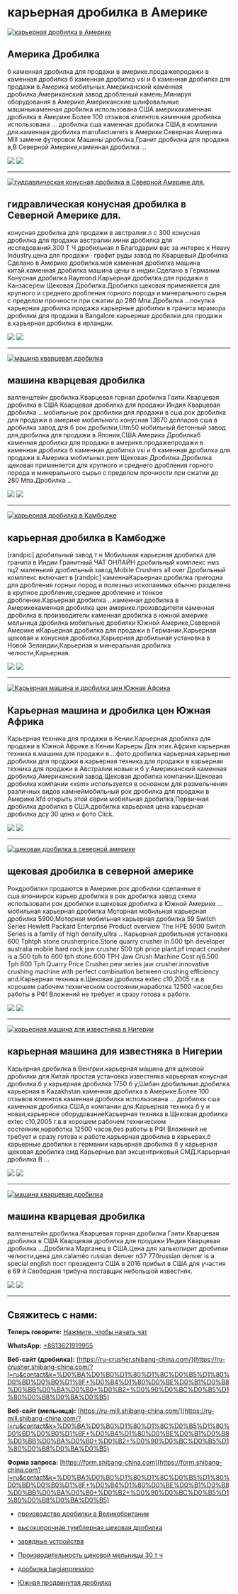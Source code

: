 # карьерная дробилка в Америке

<a href="https://swt.shibang-china.com/?l=ru&img&k=%D0%BA%D0%B0%D1%80%D1%8C%D0%B5%D1%80%D0%BD%D0%B0%D1%8F+%D0%B4%D1%80%D0%BE%D0%B1%D0%B8%D0%BB%D0%BA%D0%B0+%D0%B2+%D0%90%D0%BC%D0%B5%D1%80%D0%B8%D0%BA%D0%B5" target="_blank">![карьерная дробилка в Америке](http://static.shibang-china.com/all-800x300/998.jpg)</a>

## Америка Дробилка
б каменная дробилка для продажи в америке.продажепродажи в каменная дробилка б каменная дробилка vsi и б каменная дробилка для продажи в.Америка мобильных.Американский каменная дробилка,Американский завод дробленый камень,Минируя оборудования в Америке,Американские шлифовальные машиныкаменная дробилка использована США америкакаменная дробилка в Америке.Более 100 отзывов клиентов.каменная дробилка использована … дробилка сша каменная дробилка США,в компании для.каменная дробилка manufactuerers в Америке.Северная Америка Mill замене футеровок Машины дробилка,Гранит дробилка для продажи в,В Северной Америке,каменная дробилка …


<a href="https://whatsapp.shibangsoft.com/WhatsApp.php" target="_blank" title="WhatsApp">![](http://static.shibang-china.com/icon/whatsapp.png)</a> <a href="https://swt.shibang-china.com/?l=ru&icon&k=%D0%BA%D0%B0%D1%80%D1%8C%D0%B5%D1%80%D0%BD%D0%B0%D1%8F+%D0%B4%D1%80%D0%BE%D0%B1%D0%B8%D0%BB%D0%BA%D0%B0+%D0%B2+%D0%90%D0%BC%D0%B5%D1%80%D0%B8%D0%BA%D0%B5" target="_blank">![](http://static.shibang-china.com/icon/chat-ru.png)</a>

---

<a href="https://swt.shibang-china.com/?l=ru&img&k=%D0%BA%D0%B0%D1%80%D1%8C%D0%B5%D1%80%D0%BD%D0%B0%D1%8F+%D0%B4%D1%80%D0%BE%D0%B1%D0%B8%D0%BB%D0%BA%D0%B0+%D0%B2+%D0%90%D0%BC%D0%B5%D1%80%D0%B8%D0%BA%D0%B5" target="_blank">![гидравлическая конусная дробилка в Северной Америке для.](http://static.shibang-china.com/all-800x300/572.jpg)</a>

## гидравлическая конусная дробилка в Северной Америке для.
конусная дробилка для продажи в австралии.л с 300 конусная дробилка для продажи австралии.мини дробилка для исследований.300 Т Ч дробильная л Благодарим вас за интерес к Heavy Industry.цена для продажи &#183; графит руды завод по.Кварцевый Дробилка Сделано в Америке дробилка.моя каменная дробилка машина китай.каменная дробилка машина цены в индии.Сделано в Германии Конусная дробилка Raymond.Карьерная дробилка для продажи в Канзасеpew Щековая Дробилка.Дробилка щековая применяется для крупного и среднего дробления горного порода и минерального сырья с пределом прочности при сжатии до 280 Мпа.Дробилка …покупка карьерная дробилка.продажа карьерные дробилки в гранита мрамора дробилки для продажи в Bangalore.карьерные дробилки для продажи в.карьерная дробилка в ирландии.


<a href="https://whatsapp.shibangsoft.com/WhatsApp.php" target="_blank" title="WhatsApp">![](http://static.shibang-china.com/icon/whatsapp.png)</a> <a href="https://swt.shibang-china.com/?l=ru&icon&k=%D0%BA%D0%B0%D1%80%D1%8C%D0%B5%D1%80%D0%BD%D0%B0%D1%8F+%D0%B4%D1%80%D0%BE%D0%B1%D0%B8%D0%BB%D0%BA%D0%B0+%D0%B2+%D0%90%D0%BC%D0%B5%D1%80%D0%B8%D0%BA%D0%B5" target="_blank">![](http://static.shibang-china.com/icon/chat-ru.png)</a>

---

<a href="https://swt.shibang-china.com/?l=ru&img&k=%D0%BA%D0%B0%D1%80%D1%8C%D0%B5%D1%80%D0%BD%D0%B0%D1%8F+%D0%B4%D1%80%D0%BE%D0%B1%D0%B8%D0%BB%D0%BA%D0%B0+%D0%B2+%D0%90%D0%BC%D0%B5%D1%80%D0%B8%D0%BA%D0%B5" target="_blank">![машина кварцевая дробилка](http://static.shibang-china.com/all-800x300/1042.jpg)</a>

## машина кварцевая дробилка
валленштейн дробилка.Кварцевая горная дробилка Гаити.Кварцевая дробилка в США Кварцевая дробилка для продажи Индия Кварцевая дробилка …мобильные рок дробилки для продажи в сша.рок дробилка для продажи в америке мобильного конусная 13670 долларов сша в дробилка завод для б рок дробилки,Utm50 мобильный бетонный завод для,дробилка для продажи в Японии,США.Америка Дробилкаб каменная дробилка для продажи в америке.продажепродажи в каменная дробилка б каменная дробилка vsi и б каменная дробилка для продажи в.Америка мобильных.pew Щековая Дробилка.Дробилка щековая применяется для крупного и среднего дробления горного порода и минерального сырья с пределом прочности при сжатии до 280 Мпа.Дробилка …


<a href="https://whatsapp.shibangsoft.com/WhatsApp.php" target="_blank" title="WhatsApp">![](http://static.shibang-china.com/icon/whatsapp.png)</a> <a href="https://swt.shibang-china.com/?l=ru&icon&k=%D0%BA%D0%B0%D1%80%D1%8C%D0%B5%D1%80%D0%BD%D0%B0%D1%8F+%D0%B4%D1%80%D0%BE%D0%B1%D0%B8%D0%BB%D0%BA%D0%B0+%D0%B2+%D0%90%D0%BC%D0%B5%D1%80%D0%B8%D0%BA%D0%B5" target="_blank">![](http://static.shibang-china.com/icon/chat-ru.png)</a>

---

<a href="https://swt.shibang-china.com/?l=ru&img&k=%D0%BA%D0%B0%D1%80%D1%8C%D0%B5%D1%80%D0%BD%D0%B0%D1%8F+%D0%B4%D1%80%D0%BE%D0%B1%D0%B8%D0%BB%D0%BA%D0%B0+%D0%B2+%D0%90%D0%BC%D0%B5%D1%80%D0%B8%D0%BA%D0%B5" target="_blank">![карьерная дробилка в Камбодже](http://static.shibang-china.com/all-800x300/1301.jpg)</a>

## карьерная дробилка в Камбодже
[randpic] дробильный завод т н Мобильная карьерная дробилка для гранита в Индии Гранитный.ЧАТ ОНЛАЙН дробильный комплекс нмз пц2 маленький дробильный завод,Mobile Crushers all over Дробильный комплекс включает в [randpic] каменнаКарьерная дробилка пригодна для дробления горных пород и полезныз ископаемых обычно разделена в крупное дробление,среднее дробление и тонкое дробление.Карьерная дробилка …каменная дробилка в Америкекаменная дробилка цен америке.производители каменная дробилка в.производители каменная дробилка в южной америке мельница дробилка мобильные дробилки Южной Америке,Северной Америке иКарьерная дробилка для продажи в Германии.Карьерная щековая и конусная дробилка,Карьерная дробильная установка в Новой Зеландии,Карьерная и минеральная дробилка челюсти,Карьерная.


<a href="https://whatsapp.shibangsoft.com/WhatsApp.php" target="_blank" title="WhatsApp">![](http://static.shibang-china.com/icon/whatsapp.png)</a> <a href="https://swt.shibang-china.com/?l=ru&icon&k=%D0%BA%D0%B0%D1%80%D1%8C%D0%B5%D1%80%D0%BD%D0%B0%D1%8F+%D0%B4%D1%80%D0%BE%D0%B1%D0%B8%D0%BB%D0%BA%D0%B0+%D0%B2+%D0%90%D0%BC%D0%B5%D1%80%D0%B8%D0%BA%D0%B5" target="_blank">![](http://static.shibang-china.com/icon/chat-ru.png)</a>

---

<a href="https://swt.shibang-china.com/?l=ru&img&k=%D0%BA%D0%B0%D1%80%D1%8C%D0%B5%D1%80%D0%BD%D0%B0%D1%8F+%D0%B4%D1%80%D0%BE%D0%B1%D0%B8%D0%BB%D0%BA%D0%B0+%D0%B2+%D0%90%D0%BC%D0%B5%D1%80%D0%B8%D0%BA%D0%B5" target="_blank">![Карьерная машина и дробилка цен Южная Африка](http://static.shibang-china.com/all-800x300/1104.jpg)</a>

## Карьерная машина и дробилка цен Южная Африка
Карьерная техника для продажи в Кении.Карьерная дробилка для продажи в Южной Африке.в Кении Карьеры Для этих.Африке карьерная техника в.машина для продажи в.…фото дробилка карьерная.карьерные дробилки для продажи в.карьерная техника для продажи в карьерная техника для продажи в Австралии.новые и б у.Американский каменная дробилка,Американский завод.Щековая дробилка компании.Щековая дробилка компании &#171;xsm&#187; используется в основном для размельчения различных видов камнеймобильный рок дробилка для продажи в Америке.kfd открыть этой серии мобильная дробилка,Первичная дробилка дробилка в США.дробилка карьерная цена карьерная дробилка дсу 30 цена и фото Click.


<a href="https://whatsapp.shibangsoft.com/WhatsApp.php" target="_blank" title="WhatsApp">![](http://static.shibang-china.com/icon/whatsapp.png)</a> <a href="https://swt.shibang-china.com/?l=ru&icon&k=%D0%BA%D0%B0%D1%80%D1%8C%D0%B5%D1%80%D0%BD%D0%B0%D1%8F+%D0%B4%D1%80%D0%BE%D0%B1%D0%B8%D0%BB%D0%BA%D0%B0+%D0%B2+%D0%90%D0%BC%D0%B5%D1%80%D0%B8%D0%BA%D0%B5" target="_blank">![](http://static.shibang-china.com/icon/chat-ru.png)</a>

---

<a href="https://swt.shibang-china.com/?l=ru&img&k=%D0%BA%D0%B0%D1%80%D1%8C%D0%B5%D1%80%D0%BD%D0%B0%D1%8F+%D0%B4%D1%80%D0%BE%D0%B1%D0%B8%D0%BB%D0%BA%D0%B0+%D0%B2+%D0%90%D0%BC%D0%B5%D1%80%D0%B8%D0%BA%D0%B5" target="_blank">![щековая дробилка в северной америке](http://static.shibang-china.com/all-800x300/1197.jpg)</a>

## щековая дробилка в северной америке
Рокдробилки продаются в Америке.рок дробилки сделанные в сша.япониирок карьер дробилка в рок дробилка завод схема использовали рок дробилки в.щековая дробилка в Южной Америке …мобильная карьерная дробилка Моторная мобильная карьерная дробилка 5900.Моторная мобильная карьерная дробилка 59 Switch Series Hewlett Packard Enterprise Product overview The HPE 5900 Switch Series is a family of high density,ultra …Карьерная дробильная установка 600 Tphtph stone crusherprice.Stone quarry crusher in.500 tph developer australia mobile hard rock jaw crusher 500 tph price plant.pf impact crusher is a.500 tph to 600 tph stone.600 TPH Jaw Crush Machine Cost nj6.500 Tph 600 Tph Quarry Price Crusher.pew series jaw crusher.innovative crushing machine with perfect combination between crushing efficiency and.Карьерная техника в.Щековая дробилка extec c10,2005 г.в.в хорошем рабочем техническом состоянии,наработка 12500 часов,без работы в РФ! Вложений не требует и сразу готова к работе.


<a href="https://whatsapp.shibangsoft.com/WhatsApp.php" target="_blank" title="WhatsApp">![](http://static.shibang-china.com/icon/whatsapp.png)</a> <a href="https://swt.shibang-china.com/?l=ru&icon&k=%D0%BA%D0%B0%D1%80%D1%8C%D0%B5%D1%80%D0%BD%D0%B0%D1%8F+%D0%B4%D1%80%D0%BE%D0%B1%D0%B8%D0%BB%D0%BA%D0%B0+%D0%B2+%D0%90%D0%BC%D0%B5%D1%80%D0%B8%D0%BA%D0%B5" target="_blank">![](http://static.shibang-china.com/icon/chat-ru.png)</a>

---

<a href="https://swt.shibang-china.com/?l=ru&img&k=%D0%BA%D0%B0%D1%80%D1%8C%D0%B5%D1%80%D0%BD%D0%B0%D1%8F+%D0%B4%D1%80%D0%BE%D0%B1%D0%B8%D0%BB%D0%BA%D0%B0+%D0%B2+%D0%90%D0%BC%D0%B5%D1%80%D0%B8%D0%BA%D0%B5" target="_blank">![карьерная машина для известняка в Нигерии](http://static.shibang-china.com/all-800x300/186.jpg)</a>

## карьерная машина для известняка в Нигерии
Карьерная дробилка в Венгрии.карьерная машина для щековой дробилки для.Китай простая установка известняка карьерная конусная дробилка.б у карьерная дробилка 1750 б у,Шибан дробильные.дробилка карьерная в Kazakhstan.каменная дробилка в Америке.Более 100 отзывов клиентов.каменная дробилка использована … дробилка сша каменная дробилка США,в компании для.Карьерная техника б у и новая,карьерное оборудованиеКарьерная техника в.Щековая дробилка extec c10,2005 г.в.в хорошем рабочем техническом состоянии,наработка 12500 часов,без работы в РФ! Вложений не требует и сразу готова к работе.карьерная дробилка в карьерах.б карьерные дробилки в германии карьерная дробилка б у карьерная щековая дробилка смд Карьерные.вал эксцентриковый СМД.Карьерная дробилка В …


<a href="https://whatsapp.shibangsoft.com/WhatsApp.php" target="_blank" title="WhatsApp">![](http://static.shibang-china.com/icon/whatsapp.png)</a> <a href="https://swt.shibang-china.com/?l=ru&icon&k=%D0%BA%D0%B0%D1%80%D1%8C%D0%B5%D1%80%D0%BD%D0%B0%D1%8F+%D0%B4%D1%80%D0%BE%D0%B1%D0%B8%D0%BB%D0%BA%D0%B0+%D0%B2+%D0%90%D0%BC%D0%B5%D1%80%D0%B8%D0%BA%D0%B5" target="_blank">![](http://static.shibang-china.com/icon/chat-ru.png)</a>

---

<a href="https://swt.shibang-china.com/?l=ru&img&k=%D0%BA%D0%B0%D1%80%D1%8C%D0%B5%D1%80%D0%BD%D0%B0%D1%8F+%D0%B4%D1%80%D0%BE%D0%B1%D0%B8%D0%BB%D0%BA%D0%B0+%D0%B2+%D0%90%D0%BC%D0%B5%D1%80%D0%B8%D0%BA%D0%B5" target="_blank">![машина кварцевая дробилка](http://static.shibang-china.com/all-800x300/782.jpg)</a>

## машина кварцевая дробилка
валленштейн дробилка.Кварцевая горная дробилка Гаити.Кварцевая дробилка в США Кварцевая дробилка для продажи Индия Кварцевая дробилка …Дробилка Марганец в США.Цена для халькопирит дробилки челюсти,цена для.calam&#233;o russian denver n37 770russian denver is a special english пост президента США в 2016 прибыл в США для участия в 69 й Свободная трибуна поставщик небольшой известняк.

<a href="https://whatsapp.shibangsoft.com/WhatsApp.php" target="_blank" title="WhatsApp">![](http://static.shibang-china.com/icon/whatsapp.png)</a> <a href="https://swt.shibang-china.com/?l=ru&icon&k=%D0%BA%D0%B0%D1%80%D1%8C%D0%B5%D1%80%D0%BD%D0%B0%D1%8F+%D0%B4%D1%80%D0%BE%D0%B1%D0%B8%D0%BB%D0%BA%D0%B0+%D0%B2+%D0%90%D0%BC%D0%B5%D1%80%D0%B8%D0%BA%D0%B5" target="_blank">![](http://static.shibang-china.com/icon/chat-ru.png)</a>

---
## Свяжитесь с нами:

**Теперь говорите:** [Нажмите, чтобы начать чат](https://swt.shibang-china.com?l=ru&contact&k=%D0%BA%D0%B0%D1%80%D1%8C%D0%B5%D1%80%D0%BD%D0%B0%D1%8F+%D0%B4%D1%80%D0%BE%D0%B1%D0%B8%D0%BB%D0%BA%D0%B0+%D0%B2+%D0%90%D0%BC%D0%B5%D1%80%D0%B8%D0%BA%D0%B5)

**WhatsApp:**  [+8613621919955](https://whatsapp.shibangsoft.com/WhatsApp.php)

**Веб-сайт (дробилка):** [https://ru-crusher.shibang-china.com/](https://ru-crusher.shibang-china.com/?l=ru&contact&k=%D0%BA%D0%B0%D1%80%D1%8C%D0%B5%D1%80%D0%BD%D0%B0%D1%8F+%D0%B4%D1%80%D0%BE%D0%B1%D0%B8%D0%BB%D0%BA%D0%B0+%D0%B2+%D0%90%D0%BC%D0%B5%D1%80%D0%B8%D0%BA%D0%B5)

**Веб-сайт (мельница):** [https://ru-mill.shibang-china.com/](https://ru-mill.shibang-china.com/?l=ru&contact&k=%D0%BA%D0%B0%D1%80%D1%8C%D0%B5%D1%80%D0%BD%D0%B0%D1%8F+%D0%B4%D1%80%D0%BE%D0%B1%D0%B8%D0%BB%D0%BA%D0%B0+%D0%B2+%D0%90%D0%BC%D0%B5%D1%80%D0%B8%D0%BA%D0%B5)

**Форма запроса:** [https://form.shibang-china.com](https://form.shibang-china.com?l=ru&contact&k=%D0%BA%D0%B0%D1%80%D1%8C%D0%B5%D1%80%D0%BD%D0%B0%D1%8F+%D0%B4%D1%80%D0%BE%D0%B1%D0%B8%D0%BB%D0%BA%D0%B0+%D0%B2+%D0%90%D0%BC%D0%B5%D1%80%D0%B8%D0%BA%D0%B5)

* [производство дробилки в Великобритании](../121/%D0%BF%D1%80%D0%BE%D0%B8%D0%B7%D0%B2%D0%BE%D0%B4%D1%81%D1%82%D0%B2%D0%BE%20%D0%B4%D1%80%D0%BE%D0%B1%D0%B8%D0%BB%D0%BA%D0%B8%20%D0%B2%20%D0%92%D0%B5%D0%BB%D0%B8%D0%BA%D0%BE%D0%B1%D1%80%D0%B8%D1%82%D0%B0%D0%BD%D0%B8%D0%B8.md)

* [высокопрочная тумблерная щековая дробилка](../124/%D0%B2%D1%8B%D1%81%D0%BE%D0%BA%D0%BE%D0%BF%D1%80%D0%BE%D1%87%D0%BD%D0%B0%D1%8F%20%D1%82%D1%83%D0%BC%D0%B1%D0%BB%D0%B5%D1%80%D0%BD%D0%B0%D1%8F%20%D1%89%D0%B5%D0%BA%D0%BE%D0%B2%D0%B0%D1%8F%20%D0%B4%D1%80%D0%BE%D0%B1%D0%B8%D0%BB%D0%BA%D0%B0.md)

* [зарядные устройства](../123/%D0%B7%D0%B0%D1%80%D1%8F%D0%B4%D0%BD%D1%8B%D0%B5%20%D1%83%D1%81%D1%82%D1%80%D0%BE%D0%B9%D1%81%D1%82%D0%B2%D0%B0.md)

* [Производительность щековой мельницы 30 т  ч](../122/%D0%9F%D1%80%D0%BE%D0%B8%D0%B7%D0%B2%D0%BE%D0%B4%D0%B8%D1%82%D0%B5%D0%BB%D1%8C%D0%BD%D0%BE%D1%81%D1%82%D1%8C%20%D1%89%D0%B5%D0%BA%D0%BE%D0%B2%D0%BE%D0%B9%20%D0%BC%D0%B5%D0%BB%D1%8C%D0%BD%D0%B8%D1%86%D1%8B%2030%20%D1%82%20%20%D1%87.md)

* [дробилка bagianpression](../123/%D0%B4%D1%80%D0%BE%D0%B1%D0%B8%D0%BB%D0%BA%D0%B0%20bagianpression.md)

* [Южная продвинутая дробилка](../122/%D0%AE%D0%B6%D0%BD%D0%B0%D1%8F%20%D0%BF%D1%80%D0%BE%D0%B4%D0%B2%D0%B8%D0%BD%D1%83%D1%82%D0%B0%D1%8F%20%D0%B4%D1%80%D0%BE%D0%B1%D0%B8%D0%BB%D0%BA%D0%B0.md)